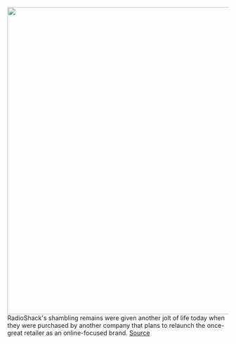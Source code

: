<img src='https://cdn.vox-cdn.com/uploads/chorus_asset/file/11490453/a-01.0.png' width='700px' /><br/>
RadioShack's shambling remains were given another jolt of life today when they were purchased by another company that plans to relaunch the once-great retailer as an online-focused brand.
<a href='https://www.theverge.com/circuitbreaker/2020/11/19/21578231/radioshack-rev-relaunch-online-store-zombie-brand'> Source <a/>